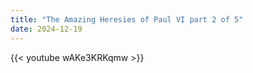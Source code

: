 ```yaml
---
title: "The Amazing Heresies of Paul VI part 2 of 5"
date: 2024-12-19
---
```


{{< youtube wAKe3KRKqmw >}}
